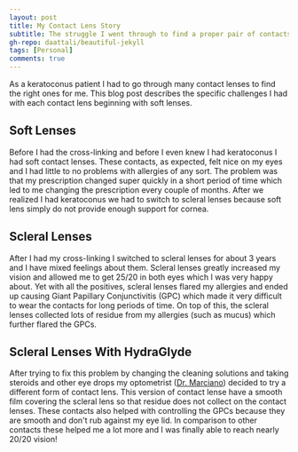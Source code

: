 ```yaml
---
layout: post
title: My Contact Lens Story
subtitle: The struggle I went through to find a proper pair of contacts
gh-repo: daattali/beautiful-jekyll
tags: [Personal]
comments: true
---
```


As a keratoconus patient I had to go through many contact lenses to find the right ones for me. This blog post describes the specific challenges I had with each contact lens beginning with soft lenses.


## Soft Lenses

Before I had the cross-linking and before I even knew I had keratoconus I had soft contact lenses. These contacts, as expected, felt nice on my eyes and I had little to no problems with allergies of any sort. The problem was that my prescription changed super quickly in a short period of time which led to me changing the prescription every couple of months. After we realized I had keratoconus we had to switch to scleral lenses because soft lens simply do not provide enough support for cornea. 

## Scleral Lenses

After I had my cross-linking I switched to scleral lenses for about 3 years and I have mixed feelings about them. Scleral lenses greatly increased my vision and allowed me to get 25/20 in both eyes which I was very happy about. Yet with all the positives, scleral lenses flared my allergies and ended up causing Giant Papillary Conjunctivitis (GPC) which made it very difficult to wear the contacts for long periods of time. On top of this, the scleral lenses collected lots of residue from my allergies (such as mucus) which further flared the GPCs. 

## Scleral Lenses With HydraGlyde

After trying to fix this problem by changing the cleaning solutions and taking steroids and other eye drops my optometrist ([Dr. Marciano](https://visionsource-drmarciano.com/)) decided to try a different form of contact lens. This version of contact lense have a smooth film covering the scleral lens so that residue does not collect on the contact lenses. These contacts also helped with controlling the GPCs because they are smooth and don't rub against my eye lid. In comparison to other contacts these helped me a lot more and I was finally able to reach nearly 20/20 vision!
